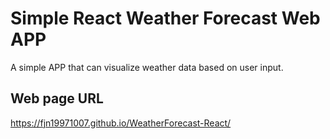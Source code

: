 # Simple React Weather Forecast Web APP

A simple APP that can visualize weather data based on user input.

## Web page URL

https://fjn19971007.github.io/WeatherForecast-React/
